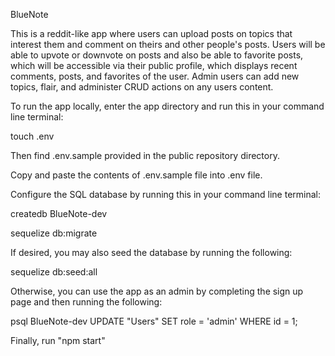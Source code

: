 BlueNote

This is a reddit-like app where users can upload posts on topics that interest them and comment on theirs and other people's posts. Users will be able to upvote or downvote on posts and also be able to favorite posts, which will be accessible via their public profile, which displays recent comments, posts, and favorites of the user. Admin users can add new topics, flair, and administer CRUD actions on any users content.

To run the app locally, enter the app directory and run this in your command line terminal:

touch .env

Then find .env.sample provided in the public repository directory.

Copy and paste the contents of .env.sample file into .env file.

Configure the SQL database by running this in your command line terminal:

createdb BlueNote-dev

sequelize db:migrate

If desired, you may also seed the database by running the following:

sequelize db:seed:all

Otherwise, you can use the app as an admin by completing the sign up page and then running the following:

psql BlueNote-dev
UPDATE "Users" SET role = 'admin' WHERE id = 1;

Finally, run "npm start"
